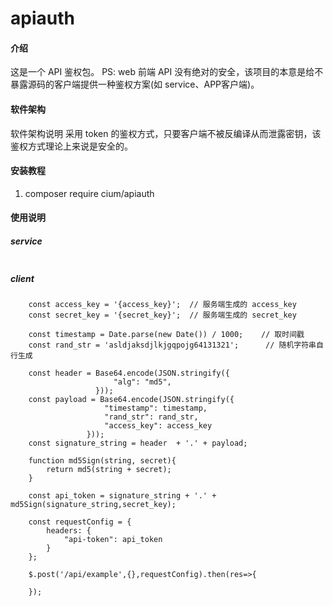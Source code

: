 # apiauth

#### 介绍
这是一个 API 鉴权包。 PS: web 前端 API 没有绝对的安全，该项目的本意是给不暴露源码的客户端提供一种鉴权方案(如 service、APP客户端)。

#### 软件架构
软件架构说明
 采用 token 的鉴权方式，只要客户端不被反编译从而泄露密钥，该鉴权方式理论上来说是安全的。

#### 安装教程

1.  composer require cium/apiauth

#### 使用说明

##### service
```

```

##### client
```
    const access_key = '{access_key}';  // 服务端生成的 access_key
    const secret_key = '{secret_key}';  // 服务端生成的 secret_key

    const timestamp = Date.parse(new Date()) / 1000;    // 取时间戳
    const rand_str = 'asldjaksdjlkjgqpojg64131321';      // 随机字符串自行生成

    const header = Base64.encode(JSON.stringify({
                       "alg": "md5",
                   }));
    const payload = Base64.encode(JSON.stringify({
                     "timestamp": timestamp,
                     "rand_str": rand_str,
                     "access_key": access_key
                 }));
    const signature_string = header  + '.' + payload;

    function md5Sign(string, secret){
        return md5(string + secret);
    }

    const api_token = signature_string + '.' + md5Sign(signature_string,secret_key);

    const requestConfig = {
        headers: {
            "api-token": api_token
        }
    };

    $.post('/api/example',{},requestConfig).then(res=>{

    });
```
